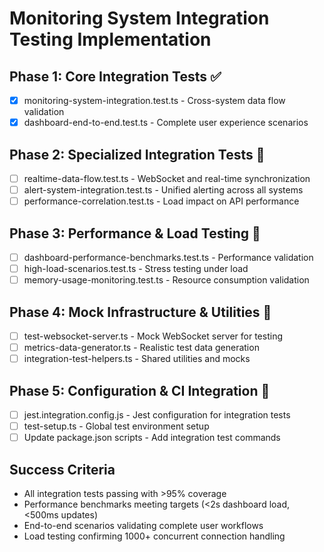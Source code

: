 # Monitoring System Integration Testing Implementation

## Phase 1: Core Integration Tests ✅
- [x] monitoring-system-integration.test.ts - Cross-system data flow validation
- [x] dashboard-end-to-end.test.ts - Complete user experience scenarios

## Phase 2: Specialized Integration Tests 🔄
- [ ] realtime-data-flow.test.ts - WebSocket and real-time synchronization
- [ ] alert-system-integration.test.ts - Unified alerting across all systems  
- [ ] performance-correlation.test.ts - Load impact on API performance

## Phase 3: Performance & Load Testing 🔄
- [ ] dashboard-performance-benchmarks.test.ts - Performance validation
- [ ] high-load-scenarios.test.ts - Stress testing under load
- [ ] memory-usage-monitoring.test.ts - Resource consumption validation

## Phase 4: Mock Infrastructure & Utilities 🔄
- [ ] test-websocket-server.ts - Mock WebSocket server for testing
- [ ] metrics-data-generator.ts - Realistic test data generation
- [ ] integration-test-helpers.ts - Shared utilities and mocks

## Phase 5: Configuration & CI Integration 🔄
- [ ] jest.integration.config.js - Jest configuration for integration tests
- [ ] test-setup.ts - Global test environment setup
- [ ] Update package.json scripts - Add integration test commands

## Success Criteria
- All integration tests passing with >95% coverage
- Performance benchmarks meeting targets (<2s dashboard load, <500ms updates)
- End-to-end scenarios validating complete user workflows
- Load testing confirming 1000+ concurrent connection handling